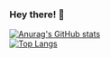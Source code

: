 ### Hey there! 👋

[![Anurag's GitHub stats](https://github-readme-stats.vercel.app/api?username=manas-nagelia&show_icons=true&count_private=true&theme=dark&bg_color=0,232A56,324B7C&icon_color=3A54FD&text_color=CADBFF)](https://github.com/anuraghazra/github-readme-stats)
<br />
[![Top Langs](https://github-readme-stats.vercel.app/api/top-langs/?username=manas-nagelia&exclude_repo=Manas-Nagelia.github.io&langs_count=8&show_icons=true&count_private=true&theme=dark&bg_color=0,232A56,324B7C&icon_color=3A54FD&text_color=CADBFF)](https://github.com/anuraghazra/github-readme-stats)
